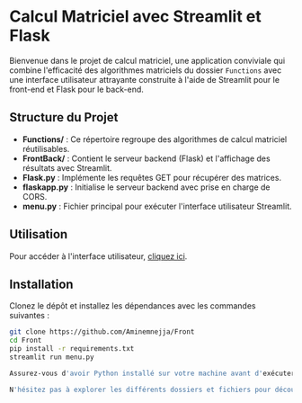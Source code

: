 # Calcul Matriciel avec Streamlit et Flask

Bienvenue dans le projet de calcul matriciel, une application conviviale qui combine l'efficacité des algorithmes matriciels du dossier `Functions` avec une interface utilisateur attrayante construite à l'aide de Streamlit pour le front-end et Flask pour le back-end.

## Structure du Projet

- **Functions/** : Ce répertoire regroupe des algorithmes de calcul matriciel réutilisables.
- **FrontBack/** : Contient le serveur backend (Flask) et l'affichage des résultats avec Streamlit.
- **Flask.py** : Implémente les requêtes GET pour récupérer des matrices.
- **flaskapp.py** : Initialise le serveur backend avec prise en charge de CORS.
- **menu.py** : Fichier principal pour exécuter l'interface utilisateur Streamlit.

## Utilisation

Pour accéder à l'interface utilisateur, [cliquez ici](https://ppywgxapdvurynzbbqi4dq.streamlit.app/).

## Installation

Clonez le dépôt et installez les dépendances avec les commandes suivantes :

```bash
git clone https://github.com/Aminemnejja/Front
cd Front
pip install -r requirements.txt
streamlit run menu.py

Assurez-vous d'avoir Python installé sur votre machine avant d'exécuter ces commandes.

N'hésitez pas à explorer les différents dossiers et fichiers pour découvrir les fonctionnalités et les algorithmes matriciels proposés.
